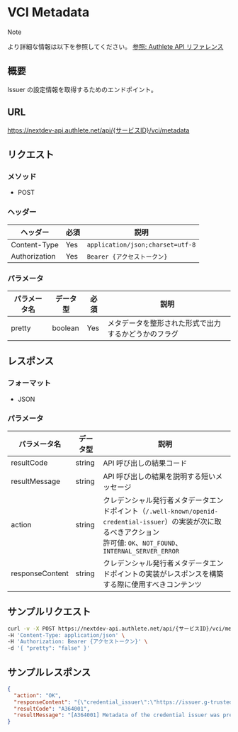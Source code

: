 # VCI Metadata

> [!NOTE]
> より詳細な情報は以下を参照してください。
> [参照: Authlete API リファレンス](https://docs.authlete.com/en/shared/latest#post-/api/-serviceId-/vci/metadata)

## 概要

Issuer の設定情報を取得するためのエンドポイント。

## URL

https://nextdev-api.authlete.net/api/{サービスID}/vci/metadata

## リクエスト

### メソッド

- POST

### ヘッダー

| ヘッダー      | 必須 | 説明                             |
| ------------- | ---- | -------------------------------- |
| Content-Type  | Yes  | `application/json;charset=utf-8` |
| Authorization | Yes  | `Bearer {アクセストークン}`      |

### パラメータ

| パラメータ名 | データ型 | 必須 | 説明                                                 |
| ------------ | -------- | ---- | ---------------------------------------------------- |
| pretty       | boolean  | Yes  | メタデータを整形された形式で出力するかどうかのフラグ |

## レスポンス

### フォーマット

- JSON

### パラメータ

| パラメータ名    | データ型 | 説明                                                                                                                                                                        |
| --------------- | -------- | --------------------------------------------------------------------------------------------------------------------------------------------------------------------------- |
| resultCode      | string   | API 呼び出しの結果コード                                                                                                                                                    |
| resultMessage   | string   | API 呼び出しの結果を説明する短いメッセージ                                                                                                                                  |
| action          | string   | クレデンシャル発行者メタデータエンドポイント（`/.well-known/openid-credential-issuer`）の実装が次に取るべきアクション<br>許可値: `OK`、`NOT_FOUND`、`INTERNAL_SERVER_ERROR` |
| responseContent | string   | クレデンシャル発行者メタデータエンドポイントの実装がレスポンスを構築する際に使用すべきコンテンツ                                                                            |

## サンプルリクエスト

```sh
curl -v -X POST https://nextdev-api.authlete.net/api/{サービスID}/vci/metadata \
-H 'Content-Type: application/json' \
-H 'Authorization: Bearer {アクセストークン}' \
-d '{ "pretty": "false" }'
```

## サンプルレスポンス

```json
{
  "action": "OK",
  "responseContent": "{\"credential_issuer\":\"https://issuer.g-trustedweb.workers.dev\",\"credential_endpoint\":\"https://issuer.g-trustedweb.workers.dev/api/credential\",\"batch_credential_endpoint\":\"https://issuer.g-trustedweb.workers.dev/api/batch_credential\",\"deferred_credential_endpoint\":\"https://issuer.g-trustedweb.workers.dev/api/deferred_credential\",\"credential_response_encryption\":{\"alg_values_supported\":[\"RSA-OAEP-256\"],\"enc_values_supported\":[\"A128CBC-HS256\"],\"encryption_required\":false},\"credential_configurations_supported\":{\"org.iso.18013.5.1.mDL\":{\"format\":\"mso_mdoc\",\"doctype\":\"org.iso.18013.5.1.mDL\",\"claims\":{\"org.iso.18013.5.1\":{\"family_name\":{},\"given_name\":{},\"birth_date\":{},\"issue_date\":{},\"expiry_date\":{},\"issuing_country\":{},\"issuing_authority\":{},\"document_number\":{},\"portrait\":{},\"driving_privileges\":{},\"un_distinguishing_sign\":{},\"administrative_number\":{},\"sex\":{},\"height\":{},\"weight\":{},\"eye_colour\":{},\"hair_colour\":{},\"birth_place\":{},\"resident_address\":{},\"portrait_capture_date\":{},\"age_in_years\":{},\"age_birth_year\":{},\"issuing_jurisdiction\":{},\"nationality\":{},\"resident_city\":{},\"resident_state\":{},\"resident_postal_code\":{},\"resident_country\":{},\"family_name_national_character\":{},\"given_name_national_character\":{},\"signature_usual_mark\":{}}},\"scope\":\"org.iso.18013.5.1.mDL\",\"cryptographic_binding_methods_supported\":[\"jwk\"],\"credential_signing_alg_values_supported\":[\"ES256\"]},\"IdentityCredential\":{\"format\":\"vc+sd-jwt\",\"vct\":\"https://credentials.example.com/identity_credential\",\"claims\":{\"family_name\":{},\"given_name\":{},\"birthdate\":{}},\"scope\":\"identity_credential\",\"cryptographic_binding_methods_supported\":[\"jwk\"],\"credential_signing_alg_values_supported\":[\"ES256\"],\"display\":[{\"name\":\"Identity Credential\"}]}}}",
  "resultCode": "A364001",
  "resultMessage": "[A364001] Metadata of the credential issuer was prepared."
}
```
